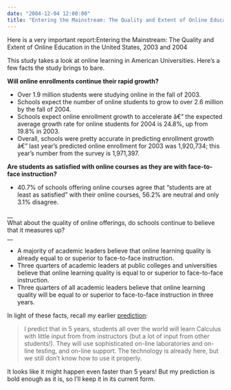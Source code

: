 ```yaml
---
date: "2004-12-04 12:00:00"
title: "Entering the Mainstream: The Quality and Extent of Online Education in the United States, 2003 and 2004"
---
```




Here is a very important report:Entering the Mainstream: The Quality and Extent of Online Education in the United States, 2003 and 2004

This study takes a look at online learning in American Universities. Here&rsquo;s a few facts the study brings to bare.

> 
__Will online enrollments continue their rapid growth?__

- Over 1.9 million students were studying online in the fall of 2003. 
- Schools expect the number of online students to grow to over 2.6 million by the fall of 2004. 
- Schools expect online enrollment growth to accelerate â€” the expected average growth rate for online students for 2004 is 24.8%, up from 19.8% in 2003. 
- Overall, schools were pretty accurate in predicting enrollment growth â€” last year&rsquo;s predicted online enrollment for 2003 was 1,920,734; this year&rsquo;s number from the survey is 1,971,397. 


__Are students as satisfied with online courses as they are with face-to-face instruction?__

- 40.7% of schools offering online courses agree that &ldquo;students are at least as satisfied&rdquo; with their online courses, 56.2% are neutral and only 3.1% disagree.


__<br/>
What about the quality of online offerings, do schools continue to believe that it measures up?<br/>
__

- A majority of academic leaders believe that online learning quality is already equal to or superior to face-to-face instruction. 
- Three quarters of academic leaders at public colleges and universities believe that online learning quality is equal to or superior to face-to-face instruction.
- Three quarters of all academic leaders believe that online learning quality will be equal to or superior to face-to-face instruction in three years. 




In light of these facts, recall my earlier [prediction](/lemire/blog/2004/11/14/sebastien-paquet-on-blogs-and-wikis/):

>I predict that in 5 years, students all over the world will learn Calculus with little input from from instructors (but a lot of input from other students!). They will use sophisticated on-line laboratories and on-line testing, and on-line support. The technology is already here, but we still don&rsquo;t know how to use it properly.


It looks like it might happen even faster than 5 years! But my prediction is bold enough as it is, so I&rsquo;ll keep it in its current form.

